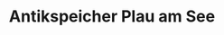 ---
title: "Antikspeicher Plau am See"
url: /plau-am-see/antikspeicher-plau-am-see/
shop: Antiquitäten
---